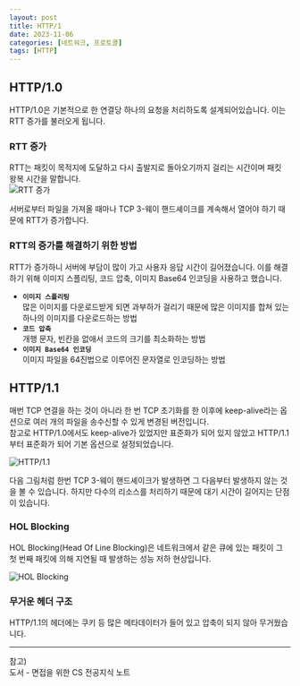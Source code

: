 ```yaml
---
layout: post
title: HTTP/1
date: 2023-11-06
categories: [네트워크, 프로토콜]
tags: [HTTP]
---
```


## HTTP/1.0

HTTP/1.0은 기본적으로 한 연결당 하나의 요청을 처리하도록 설계되어있습니다. 이는 RTT 증가를 불러오게 됩니다.

### RTT 증가

RTT는 패킷이 목적지에 도달하고 다시 출발지로 돌아오기까지 걸리는 시간이며 패킷 왕복 시간을 말합니다.  
![RTT 증가](https://github.com/xotlr333/xotlr333.github.io/assets/81614820/ca9f0d0e-be66-47b1-bf02-c6ecdbe67d11)

서버로부터 파일을 가져올 때마나 TCP 3-웨이 핸드셰이크를 계속해서 열어야 하기 때문에 RTT가 증가합니다.

### RTT의 증가를 해결하기 위한 방법

RTT가 증가하니 서버에 부담이 많이 가고 사용자 응답 시간이 길어졌습니다. 이를 해결하기 위해 이미지 스플리팅, 코드 압축, 이미지 Base64 인코딩을 사용하고 했습니다.

- **`이미지 스플리팅`**  
  많은 이미지를 다운로드받게 되면 과부하가 걸리기 때문에 많은 이미지를 합쳐 있는 하나의 이미지를 다운로드하는 방법
- **`코드 압축`**  
  개행 문자, 빈칸을 없애서 코드의 크기를 최소화하는 방법
- **`이미지 Base64 인코딩`**  
  이미지 파일을 64진법으로 이루어진 문자열로 인코딩하는 방법

## HTTP/1.1

매번 TCP 연결을 하는 것이 아니라 한 번 TCP 초기화를 한 이후에 keep-alive라는 옵션으로 여러 개의 파일을 송수신할 수 있게 변경된 버전입니다.  
참고로 HTTP/1.0에서도 keep-alive가 있었지만 표준화가 되어 있지 않았고 HTTP/1.1부터 표준화가 되어 기본 옵션으로 설정되었습니다.

![HTTP/1.1](https://github.com/xotlr333/xotlr333.github.io/assets/81614820/4bd0b435-a969-4843-9e5c-f5e9b0b0487f)

다음 그림처럼 한번 TCP 3-웨이 핸드셰이크가 발생하면 그 다음부터 발생하지 않는 것을 볼 수 있습니다. 하지만 다수의 리소스를 처리하기 때문에 대기 시간이 길어지는 단점이 있습니다.

### HOL Blocking

HOL Blocking(Head Of Line Blocking)은 네트워크에서 같은 큐에 있는 패킷이 그 첫 번째 패킷에 의해 지연될 때 발생하는 성능 저하 현상입니다.

![HOL Blocking](https://github.com/xotlr333/xotlr333.github.io/assets/81614820/288a9bc1-8955-4497-82df-33c9e9004a16)

### 무거운 헤더 구조

HTTP/1.1의 헤더에는 쿠키 등 많은 메타데이터가 들어 있고 압축이 되지 않아 무거웠습니다.

---

참고)  
도서 - 면접을 위한 CS 전공지식 노트
